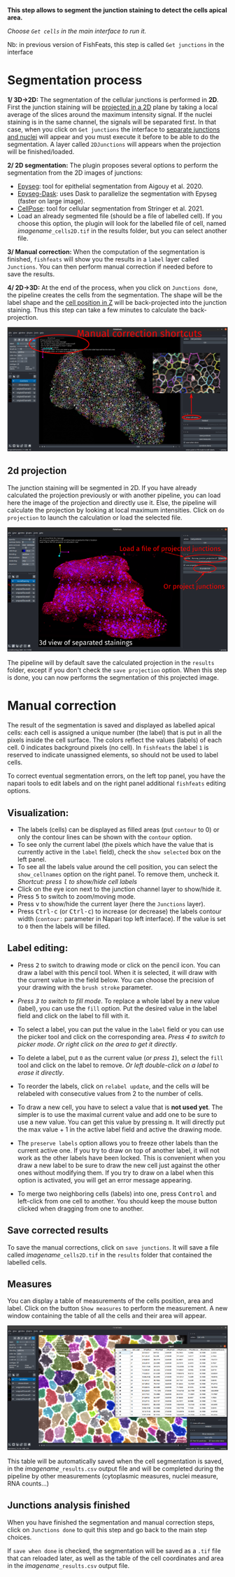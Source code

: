 **This step allows to segment the junction staining to detect the cells apical area.**

_Choose `Get cells` in the main interface to run it._

Nb: in previous version of FishFeats, this step is called `Get junctions` in the interface


# Segmentation process

**1/ 3D->2D:** The segmentation of the cellular junctions is performed in **2D**. First the junction staining will be [projected in a 2D](#2d-projection) plane by taking a local average of the slices around the maximum intensity signal. If the nuclei staining is in the same channel, the signals will be separated first. In that case, when you click on `Get junctions` the interface to [separate junctions and nuclei](./Separate-junctions-and-nuclei) will appear and you must execute it before to be able to do the segmentation. A layer called `2DJunctions` will appears when the projection will be finished/loaded.

**2/ 2D segmentation:** The plugin proposes several options to perform the segmentation from the 2D images of junctions:

* [Epyseg](https://github.com/baigouy/EPySeg): tool for epithelial segmentation from Aigouy et al. 2020.
* [Epyseg-Dask](#epyseg-dask): uses Dask to parallelize the segmentation with Epyseg (faster on large image).
* [CellPose](https://www.cellpose.org/): tool for cellular segmentation from Stringer et al. 2021.
* Load an already segmented file (should be a file of labelled cell). If you choose this option, the plugin will look for the labelled file of cell, named _imagename_`_cells2D.tif` in the results folder, but you can select another file.

**3/ Manual correction:** When the computation of the segmentation is finished, `fishfeats` will show you the results in a `label` layer called `Junctions`. You can then perform manual correction if needed before to save the results.

**4/ 2D->3D:** At the end of the process, when you click on `Junctions done`, the pipeline creates the cells from the segmentation. The shape will be the label shape and the [cell position in Z](./3d-cell-positions) will be back-projected into the junction staining. Thus this step can take a few minutes to calculate the back-projection. 

![get_juncs](imgs/get_juncs.png)

## 2d projection

The junction staining will be segmented in 2D. If you have already calculated the projection previously or with another pipeline, you can load here the image of the projection and directly use it. Else, the pipeline will calculate the projection by looking at local maximum intensities. Click on `do projection` to launch the calculation or load the selected file.

![projecting](imgs/projecting.png)

The pipeline will by default save the calculated projection in the `results` folder, except if you don't check the `save projection` option. When this step is done, you can now performs the segmentation of this projected image.



# Manual correction

The result of the segmentation is saved and displayed as labelled apical cells: each cell is assigned a unique number (the label) that is put in all the pixels inside the cell surface. The colors reflect the values (labels) of each cell. 0 indicates background pixels (no cell). In `fishfeats` the label `1` is reserved to indicate unassigned elements, so should not be used to label cells.

To correct eventual segmentation errors, on the left top panel, you have the napari tools to edit labels and on the right panel additional `fishfeats` editing options.

## Visualization:

* The labels (cells) can be displayed as filled areas (put `contour` to 0) or only the contour lines can be shown with the `contour` option.
* To see only the current label (the pixels which have the value that is currently active in the `label` field), check the `show selected` box on the left panel.
* To see all the labels value around the cell position, you can select the `show_cellnames` option on the right panel. To remove them, uncheck it. _Shortcut: press <kbd>l</kbd> to show/hide cell labels_
* Click on the eye icon next to the junction channel layer to show/hide it.
* Press <kbd>5</kbd> to switch to zoom/moving mode.
* Press <kbd>v</kbd> to show/hide the current layer (here the `Junctions` layer).
* Press <kbd>Ctrl-c</kbd> (or <kbd>Ctrl-c</kbd>) to increase (or decrease) the labels contour width (`contour:` parameter in Napari top left interface). If the value is set to `0` then the labels will be filled. 

## Label editing:

* Press <kbd>2</kbd> to switch to drawing mode or click on the pencil icon. You can draw a label with this pencil tool. When it is selected, it will draw with the current value in the field below. You can choose the precision of your drawing with the `brush stroke` parameter.
 
* _Press <kbd>3</kbd> to switch to fill mode_.
To replace a whole label by a new value (label), you can use the `fill` option. Put the desired value in the label field and click on the label to fill with it. 

* To select a label, you can put the value in the `label` field or you can use the picker tool and click on the corresponding area. _Press <kbd>4</kbd> to switch to picker mode_. _Or right click on the area to get it directly_.

* To delete a label, put `0` as the current value (_or press <kbd>1</kbd>_), select the `fill` tool and click on the label to remove. _Or left double-click on a label to erase it directly_.

* To reorder the labels, click on `relabel update`, and the cells will be relabeled with consecutive values from 2 to the number of cells.

* To draw a new cell, you have to select a value that is **not used yet**. The simpler is to use the maximal current value and add one to be sure to use a new value. You can get this value by pressing <kbd>m</kbd>. It will directly put the max value + 1 in the active label field and active the drawing mode.

* The `preserve labels` option allows you to freeze other labels than the current active one. If you try to draw on top of another label, it will not work as the other labels have been locked. This is convenient when you draw a new label to be sure to draw the new cell just against the other ones without modifying them. If you try to draw on a label when this option is activated, you will get an error message appearing.

* To merge two neighboring cells (labels) into one, press <kbd>Control</kbd> and left-click from one cell to another. You should keep the mouse button clicked when dragging from one to another.


## Save corrected results

To save the manual corrections, click on `save junctions`. It will save a file called _imagename_`_cells2D.tif` in the `results` folder that contained the labelled cells.

## Measures

You can display a table of measurements of the cells position, area and label. Click on the button `Show measures` to perform the measurement. A new window containing the table of all the cells and their area will appear.

![get_cells_measures](imgs/measurecells.png)

This table will be automatically saved when the cell segmentation is saved, in the _imagename_`_results.csv` output file and will be completed during the pipeline by other measurements (cytoplasmic measures, nuclei measure, RNA counts...)

## Junctions analysis finished

When you have finished the segmentation and manual correction steps, click on `Junctions done` to quit this step and go back to the main step choices.

If `save when done` is checked, the segmentation will be saved as a `.tif` file that can reloaded later, as well as the table of the cell coordinates and area in the _imagename_`_results.csv` output file.
